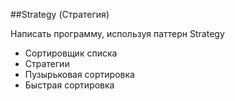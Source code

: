##Strategy (Стратегия)

Написать программу, используя паттерн Strategy

* Сортировщик списка
* Стратегии
* Пузырьковая сортировка
* Быстрая сортировка